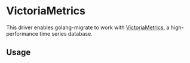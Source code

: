 # VictoriaMetrics

This driver enables golang-migrate to work with [VictoriaMetrics](https://victoriametrics.com/), a high-performance time series database.

## Usage

